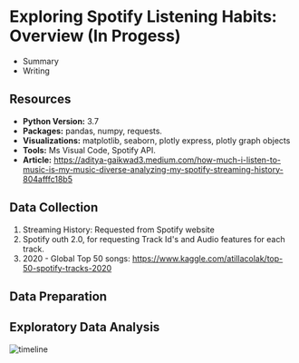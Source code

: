 # Exploring Spotify Listening Habits: Overview (In Progess)

* Summary
* Writing



## Resources
* **Python Version:** 3.7  
* **Packages:** pandas, numpy, requests.  
* **Visualizations:** matplotlib, seaborn, plotly express, plotly graph objects      
* **Tools:** Ms Visual Code, Spotify API.   
* **Article:** https://aditya-gaikwad3.medium.com/how-much-i-listen-to-music-is-my-music-diverse-analyzing-my-spotify-streaming-history-804afffc18b5


## Data Collection

1. Streaming History: Requested from Spotify website 
2. Spotify outh 2.0, for requesting Track Id's and Audio features for each track.
3. 2020 - Global Top 50 songs: https://www.kaggle.com/atillacolak/top-50-spotify-tracks-2020

## Data Preparation



## Exploratory Data Analysis

![timeline](https://user-images.githubusercontent.com/39771193/121780981-bd70e400-cb70-11eb-90e2-b3dc6b41e250.png)

<!--- ![Boring](https://user-images.githubusercontent.com/39771193/121780778-d7f68d80-cb6f-11eb-916d-747a52a347dc.png)
![Diversity](https://user-images.githubusercontent.com/39771193/121780779-d88f2400-cb6f-11eb-9f48-6379070dcb9b.png)
![songsperday](https://user-images.githubusercontent.com/39771193/121780780-d88f2400-cb6f-11eb-85b6-3f1f97a58057.png)

![Top 10 artists](https://user-images.githubusercontent.com/39771193/121780782-d927ba80-cb6f-11eb-90cf-072f4259300f.png)
![Top 10 songs](https://user-images.githubusercontent.com/39771193/121780783-d927ba80-cb6f-11eb-9d12-0ed4566df657.png) --->

